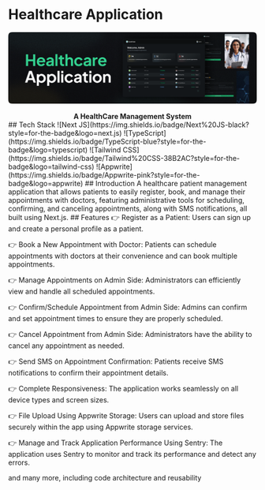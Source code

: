# Healthcare Application
![img](images/img.png)
<div align="center"><b>A HealthCare Management System</b></div>
## Tech Stack
![Next JS](https://img.shields.io/badge/Next%20JS-black?style=for-the-badge&logo=next.js)
![TypeScript](https://img.shields.io/badge/TypeScript-blue?style=for-the-badge&logo=typescript)
![Tailwind CSS](https://img.shields.io/badge/Tailwind%20CSS-38B2AC?style=for-the-badge&logo=tailwind-css)
![Appwrite](https://img.shields.io/badge/Appwrite-pink?style=for-the-badge&logo=appwrite)
## Introduction
A healthcare patient management application that allows patients to easily register, book, and manage their appointments with doctors, featuring administrative tools for scheduling, confirming, and canceling appointments, along with SMS notifications, all built using Next.js.
## Features
👉 Register as a Patient: Users can sign up and create a personal profile as a patient.

👉 Book a New Appointment with Doctor: Patients can schedule appointments with doctors at their convenience and can book multiple appointments.

👉 Manage Appointments on Admin Side: Administrators can efficiently view and handle all scheduled appointments.

👉 Confirm/Schedule Appointment from Admin Side: Admins can confirm and set appointment times to ensure they are properly scheduled.

👉 Cancel Appointment from Admin Side: Administrators have the ability to cancel any appointment as needed.

👉 Send SMS on Appointment Confirmation: Patients receive SMS notifications to confirm their appointment details.

👉 Complete Responsiveness: The application works seamlessly on all device types and screen sizes.

👉 File Upload Using Appwrite Storage: Users can upload and store files securely within the app using Appwrite storage services.

👉 Manage and Track Application Performance Using Sentry: The application uses Sentry to monitor and track its performance and detect any errors.

and many more, including code architecture and reusability
